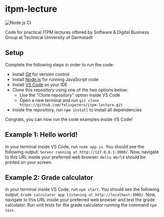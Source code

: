 # itpm-lecture

![Node.js CI](https://github.com/felixpeters/itpm-lecture/workflows/Node.js%20CI/badge.svg)

Code for practical ITPM lectures offered by Software &amp; Digital Business Group at Technical University of Darmstadt

## Setup

Complete the following steps in order to run the code:
- Install [Git](https://git-scm.com/book/en/v2/Getting-Started-Installing-Git) for version control
- Install [Node.js](https://nodejs.org/en/download/) for running JavaScript code
- Install [VS Code](https://code.visualstudio.com/Download) as your IDE
- Clone this repository using one of the two options below:
  - Use the "Clone repository" option inside VS Code
  - Open a new terminal and run `git clone https://github.com/felixpeters/itpm-lecture.git`
- Inside the repository, run `npm install` to install all dependencies

Congrats, you can now run the code examples inside VS Code!

## Example 1: Hello world!

In your terminal inside VS Code, run `node app.js`. You should see the following output: `Server running at http://127.0.0.1:3000/`.
Now, navigate to this URL inside your preferred web browser. `Hello World` should be printed on your screen.

## Example 2: Grade calculator

In your terminal inside VS Code, run `npm start`. You should see the following output: `Grade calculator app listening at http://localhost:3000/`.
Now, navigate to this URL inside your preferred web browser and test the grade calculator.
Run unit tests for the grade calculator running the command `npm test`.
